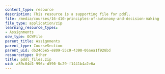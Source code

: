 ```yaml
---
content_type: resource
description: This resource is a supporting file for pddl.
file: /media/courses/16-410-principles-of-autonomy-and-decision-making-fall-2010/a89c04d1996cd5908c29f1441b4a2e6a_pddl_files.zip
file_type: application/zip
learning_resource_types:
- Assignments
ocw_type: OCWFile
parent_title: Assignments
parent_type: CourseSection
parent_uid: d624d5e5-e809-55c9-4390-06aea1f928bd
resourcetype: Other
title: pddl_files.zip
uid: a89c04d1-996c-d590-8c29-f1441b4a2e6a
---
```


